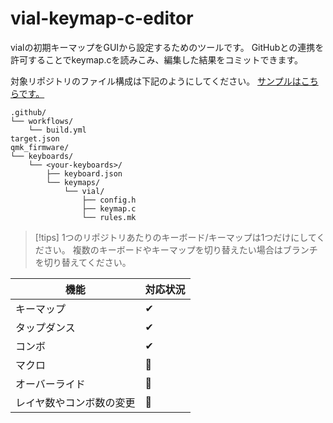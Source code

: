 # vial-keymap-c-editor

vialの初期キーマップをGUIから設定するためのツールです。 GitHubとの連携を許可することでkeymap.cを読みこみ、編集した結果をコミットできます。

対象リポジトリのファイル構成は下記のようにしてください。
[サンプルはこちらです。](https://)

```
.github/
└── workflows/
    └── build.yml
target.json
qmk_firmware/
└── keyboards/
    └── <your-keyboards>/
        ├── keyboard.json
        └── keymaps/
            └── vial/
                ├── config.h
                ├── keymap.c
                └── rules.mk
```

> [!tips]
> 1つのリポジトリあたりのキーボード/キーマップは1つだけにしてください。
> 複数のキーボードやキーマップを切り替えたい場合はブランチを切り替えてください。

| 機能                     | 対応状況 |
| ------------------------ | -------- |
| キーマップ               | ✔        |
| タップダンス             | ✔        |
| コンボ                   | ✔        |
| マクロ                   | 🚧        |
| オーバーライド           | 🚧        |
| レイヤ数やコンボ数の変更 | 🚧        |